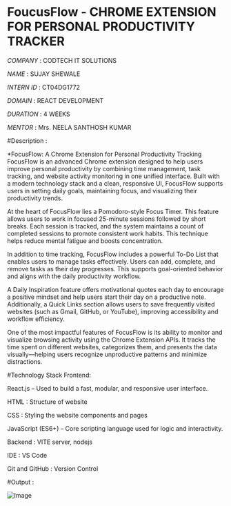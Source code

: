 # FoucusFlow - CHROME EXTENSION FOR PERSONAL PRODUCTIVITY TRACKER

*COMPANY* : CODTECH IT SOLUTIONS

*NAME* : SUJAY SHEWALE

*INTERN ID* : CT04DG1772

*DOMAIN* : REACT DEVELOPMENT

*DURATION* : 4 WEEKS

*MENTOR* : Mrs. NEELA SANTHOSH KUMAR


#Description :

*FocusFlow: A Chrome Extension for Personal Productivity Tracking
FocusFlow is an advanced Chrome extension designed to help users improve personal productivity by combining time management, task tracking, 
and website activity monitoring in one unified interface. Built with a modern technology stack and a clean, responsive UI, FocusFlow supports users in setting daily goals,
maintaining focus, and visualizing their productivity trends.

At the heart of FocusFlow lies a Pomodoro-style Focus Timer. This feature allows users to work in focused 25-minute sessions followed by short breaks. Each session is tracked, 
and the system maintains a count of completed sessions to promote consistent work habits. This technique helps reduce mental fatigue and boosts concentration.

In addition to time tracking, FocusFlow includes a powerful To-Do List that enables users to manage tasks effectively. Users can add, complete, and remove tasks as their day progresses. 
This supports goal-oriented behavior and aligns with the daily productivity workflow.

A Daily Inspiration feature offers motivational quotes each day to encourage a positive mindset and help users start their day on a productive note. Additionally, a Quick Links section allows users to save frequently visited websites (such as Gmail, GitHub, or YouTube), improving accessibility and workflow efficiency.

One of the most impactful features of FocusFlow is its ability to monitor and visualize browsing activity using the Chrome Extension APIs. It tracks the time spent on different websites, categorizes them, and presents the data visually—helping users recognize unproductive patterns and minimize distractions.



#Technology Stack
Frontend:

React.js – Used to build a fast, modular, and responsive user interface.

HTML : Structure of website

CSS : Styling the website components and pages

JavaScript (ES6+) – Core scripting language used for logic and interactivity.

Backend : VITE server, nodejs

IDE : VS Code

Git and GitHub : Version Control


#Output :

![Image](https://github.com/user-attachments/assets/e8cdee60-6c6d-4891-ba3b-65367595c2ae)
